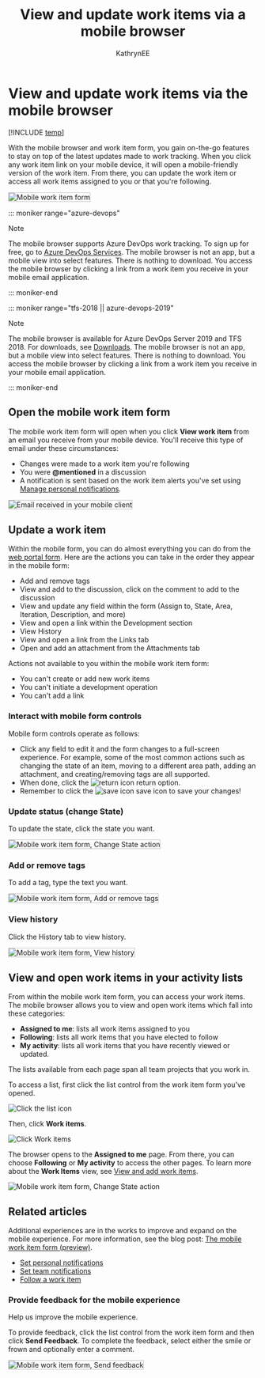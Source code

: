 ﻿---
title: View and update work items via a mobile browser 
titleSuffix: Azure DevOps
description: View and update work items from your mobile client when using Azure DevOps
ms.custom: Navigation
ms.technology: devops-collab
ms.topic: conceptual
ms.assetid: 1B91BB7F-1205-4E51-B33C-1349D3117408
ms.author: kaelli
author: KathrynEE
monikerRange: '>= tfs-2018'
ms.date: 08/02/2019
---

# View and update work items via the mobile browser

[!INCLUDE [temp](../../includes/version-vsts-tfs-2018.md)]

With the mobile browser and work item form, you gain on-the-go features to stay on top of the latest updates made to work tracking. When you click any work item link on your mobile device, it will open a mobile-friendly version of the work item. From there, you can update the work item or access all work items assigned to you or that you're following.

<img src="media/mobile-work-intro-1.png" alt="Mobile work item form" style="border: 1px solid #C3C3C3;" />

::: moniker range="azure-devops"

> [!NOTE]  
> The mobile browser supports Azure DevOps work tracking. To sign up for free, go to [Azure DevOps Services](https://www.visualstudio.com/team-services/). The mobile browser is not an app, but a mobile view into select features. There is nothing to download. You access the mobile browser by clicking a link from a work item you receive in your mobile email application.

::: moniker-end

::: moniker range="tfs-2018 || azure-devops-2019"

> [!NOTE]  
> The mobile browser is available for Azure DevOps Server 2019 and TFS 2018. For downloads, see [Downloads](https://visualstudio.microsoft.com/downloads/). The mobile browser is not an app, but a mobile view into select features. There is nothing to download. You access the mobile browser by clicking a link from a work item you receive in your mobile email application.

::: moniker-end

<a id="mobile"></a>

## Open the mobile work item form

The mobile work item form will open when you click **View work item** from an email you receive from your mobile device. You'll receive this type of email under these circumstances:

- Changes were made to a work item you're following
- You were <strong>@mentioned</strong> in a discussion
- A notification is sent based on the work item alerts you've set using [Manage personal notifications](../../notifications/howto-manage-personal-notifications.md).

<img src="media/mobile-work-email-notice.png" alt="Email received in your mobile client" style="border: 1px solid #C3C3C3;" />

## Update a work item

Within the mobile form, you can do almost everything you can do from the [web portal form](../../boards/backlogs/add-work-items.md). Here are the actions you can take in the order they appear in the mobile form:

- Add and remove tags
- View and add to the discussion, click on the comment to add to the discussion
- View and update any field within the form (Assign to, State, Area, Iteration, Description, and more)
- View and open a link within the Development section
- View History
- View and open a link from the Links tab
- Open and add an attachment from the Attachments tab

Actions not available to you within the mobile work item form:

- You can't create or add new work items
- You can't initiate a development operation
- You can't add a link

### Interact with mobile form controls

Mobile form controls operate as follows:

- Click any field to edit it and the form changes to a full-screen experience. For example, some of the most common actions such as changing the state of an item, moving to a different area path, adding an attachment, and creating/removing tags are all supported.
- When done, click the ![return icon](media/mobile-work-return.png) return option.
- Remember to click the ![save icon](../../boards/media/icons/icon-save-wi.png) save icon to save your changes!

### Update status (change State)

To update the state, click the state you want.

<img src="media/mobile-work-change-state.png" alt="Mobile work item form, Change State action" style="border: 1px solid #C3C3C3;" />

### Add or remove tags

To add a tag, type the text you want.

<img src="media/mobile-work-add-tags.png" alt="Mobile work item form, Add or remove tags" style="border: 1px solid #C3C3C3;" />

### View history

Click the History tab to view history.

<img src="media/mobile-work-view-history.png" alt="Mobile work item form, View history" style="border: 1px solid #C3C3C3;" />

## View and open work items in your activity lists

From within the mobile work item form, you can access your work items. The mobile browser allows you to view and open work items which fall into these categories:

- **Assigned to me**: lists all work items assigned to you
- **Following**: lists all work items that you have elected to follow
- **My activity**: lists all work items that you have recently viewed or updated.

The lists available from each page span all team projects that you work in.

To access a list, first click the list control from the work item form you've opened.

![Click the list icon](media/mobile-work-click-list.png)

Then, click **Work items**.

![Click Work items](media/mobile-work-click-work-items.png)

The browser opens to the **Assigned to me** page. From there, you can choose **Following** or **My activity** to access the other pages. To learn more about the **Work Items** view, see [View and add work items](../../boards/work-items/view-add-work-items.md).

![Mobile work item form, Change State action](media/mobile-work-account-work-items-pages.png)

## Related articles

Additional experiences are in the works to improve and expand on the mobile experience. For more information, see the blog post: [The mobile work item form (preview)](https://devblogs.microsoft.com/devops/the-mobile-work-item-form/).

- [Set personal notifications](../../notifications/howto-manage-personal-notifications.md)
- [Set team notifications](../../notifications/howto-manage-team-notifications.md)
- [Follow a work item](../../boards/work-items/follow-work-items.md)

### Provide feedback for the mobile experience

Help us improve the mobile experience.

To provide feedback, click the list control from the work item form and then click **Send Feedback**. To complete the feedback, select either the smile or frown and optionally enter a comment.

<img src="media/mobile-work-send-feedback.png" alt="Mobile work item form, Send feedback" style="border: 1px solid #C3C3C3;" />
